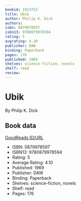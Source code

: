 ```yaml
---
bookid: 1913753
title: Ubik
author: Philip K. Dick
authors: 
isbn: 0879978597
isbn13: 9780879978594
rating: 5
avgrating: 4.10
publisher: DAW
binding: Paperback
pages: 176
published: 1969
shelves: science-fiction, novels
shelf: read
review: 
---
```


# Ubik

By Philip K. Dick

## Book data

[GoodReads ID/URL](https://www.goodreads.com/book/show/1913753)

- ISBN: 0879978597
- ISBN13: 9780879978594
- Rating: 5
- Average Rating: 4.10
- Published: 1969
- Publisher: DAW
- Binding: Paperback
- Shelves: science-fiction, novels
- Shelf: read
- Pages: 176

